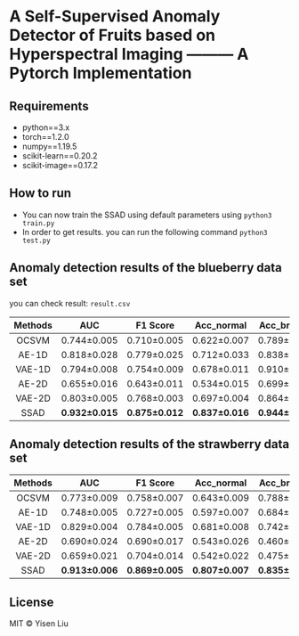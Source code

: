 # A Self-Supervised Anomaly Detector of Fruits based on Hyperspectral Imaging ——— A Pytorch Implementation

## Requirements

+ python==3.x
+ torch==1.2.0
+ numpy==1.19.5
+ scikit-learn==0.20.2
+ scikit-image==0.17.2

## How to run

+ You can now train the SSAD using default parameters using
  `python3 train.py`
+ In order to get results. you can run the following command
  `python3 test.py`

## Anomaly detection results of the blueberry data set
you can check result:
`result.csv`

| Methods |       AUC       |     F1 Score    |    Acc_normal   |   Acc_bruised   |   Acc_infected  |   Acc_chilling  |   Acc_wrinkled  |
|:-------:|:---------------:|:---------------:|:---------------:|:---------------:|:---------------:|:---------------:|:---------------:|
|  OCSVM  |   0.744±0.005   |   0.710±0.005   |   0.622±0.007   |   0.789±0.010   |   0.582±0.013   | **0.900±0.006** |   0.614±0.013   |
|  AE-1D  |   0.818±0.028   |   0.779±0.025   |   0.712±0.033   |   0.838±0.044   |   0.769±0.057   |   0.743±0.035   |   0.772±0.027   |
|  VAE-1D |   0.794±0.008   |   0.754±0.009   |   0.678±0.011   |   0.910±0.014   |   0.630±0.020   |   0.823±0.005   |   0.691±0.013   |
|  AE-2D  |   0.655±0.016   |   0.643±0.011   |   0.534±0.015   |   0.699±0.037   | **0.991±0.002** |   0.602±0.031   |   0.249±0.023   |
|  VAE-2D |   0.803±0.005   |   0.768±0.003   |   0.697±0.004   |   0.864±0.006   |   0.963±0.003   |   0.420±0.006   |   0.774±0.007   |
|   SSAD  | **0.932±0.015** | **0.875±0.012** | **0.837±0.016** | **0.944±0.018** |   0.909±0.037   |   0.838±0.021   | **0.810±0.027** |

## Anomaly detection results of the strawberry data set

| Methods |       AUC       |     F1 Score    |    Acc_normal   |   Acc_bruised   |   Acc_infected  |   Acc_chilling  | Acc_contaminated |
|:-------:|:---------------:|:---------------:|:---------------:|:---------------:|:---------------:|:---------------:|:----------------:|
|  OCSVM  |   0.773±0.009   |   0.758±0.007   |   0.643±0.009   |   0.788±0.020   |   0.594±0.015   |   0.904±0.005   |    0.776±0.003   |
|  AE-1D  |   0.748±0.005   |   0.727±0.005   |   0.597±0.007   |   0.684±0.007   |   0.552±0.009   | **0.995±0.001** |    0.902±0.005   |
|  VAE-1D |   0.829±0.004   |   0.784±0.005   |   0.681±0.008   |   0.742±0.012   |   0.496±0.016   |   0.753±0.018   |    0.869±0.015   |
|  AE-2D  |   0.690±0.024   |   0.690±0.017   |   0.543±0.026   |   0.460±0.051   |   0.764±0.013   |   0.949±0.025   |    0.866±0.021   |
|  VAE-2D |   0.659±0.021   |   0.704±0.014   |   0.542±0.022   |   0.475±0.014   |   0.767±0.021   |   0.914±0.003   |    0.717±0.015   |
|   SSAD  | **0.913±0.006** | **0.869±0.005** | **0.807±0.007** | **0.835±0.031** | **0.834±0.025** |   0.876±0.022   |  **0.945±0.018** |

## License

MIT © Yisen Liu